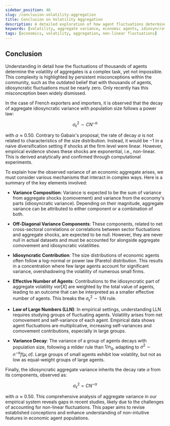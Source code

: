 ```yaml
---
sidebar_position: 46
slug: /conclusion-volatility-aggregation
title: Conclusion on Volatility Aggregation
description: A detailed exploration of how agent fluctuations determine aggregate volatility, challenging established misconceptions and offering new insights.
keywords: [volatility, aggregate variance, economic agents, idiosyncratic variance, power law]
tags: [economics, volatility, aggregation, non-linear fluctuations]
---
```


## Conclusion

Understanding in detail how the fluctuations of thousands of agents determine the volatility of aggregates is a complex task, yet not impossible. This complexity is highlighted by persistent misconceptions within the community, such as the outdated belief that with thousands of agents, idiosyncratic fluctuations must be nearly zero. Only recently has this misconception been widely dismissed.

In the case of French exporters and importers, it is observed that the decay of aggregate idiosyncratic variance with population size follows a power law: 

$$
\sigma^2_\epsilon \sim C N^{-\alpha}
$$ 

with $\alpha \approx 0.50$. Contrary to Gabaix's proposal, the rate of decay $\alpha$ is not related to characteristics of the size distribution. Instead, it would be $-1$ in a naive diversification setting if shocks at the firm level were linear. However, empirical evidence shows these shocks are exponential, i.e., non-linear. This is derived analytically and confirmed through computational experiments.

To explain how the observed variance of an economic aggregate arises, we must consider various mechanisms that interact in complex ways. Here is a summary of the key elements involved:

- **Variance Composition**: Variance is expected to be the sum of variance from aggregate shocks (comovement) and variance from the economy's parts (idiosyncratic variance). Depending on their magnitude, aggregate variance can be attributed to either component or a combination of both.

- **Off-Diagonal Variance Components**: These components, related to net cross-sectoral correlations or correlations between sector fluctuations and aggregate shocks, are expected to be null. However, they are never null in actual datasets and must be accounted for alongside aggregate comovement and idiosyncratic volatilities.

- **Idiosyncratic Contribution**: The size distributions of economic agents often follow a log-normal or power law (Pareto) distribution. This results in a concentration where few large agents account for significant variance, overshadowing the volatility of numerous small firms.

- **Effective Number of Agents**: Contributions to the idiosyncratic part of aggregate volatility $var[X]$ are weighted by the total value of agents, leading to an outcome that can be interpreted as a smaller effective number of agents. This breaks the $\sigma^2_\epsilon \sim 1/N$ rule.

- **Law of Large Numbers (LLN)**: In empirical settings, understanding LLN requires studying groups of fluctuating agents. Volatility arises from net comovement and self-variance of each agent. Empirical data shows agent fluctuations are multiplicative, increasing self-variances and comovement contributions, especially in large groups.

- **Variance Decay**: The variance of a group of agents decays with population size, following a milder rule than $1/n_q$, adapting to $\sigma^2 \sim n^{-\alpha} f(\mu, \hat \sigma)$. Large groups of small agents exhibit low volatility, but not as low as equal-weight groups of large agents.

Finally, the idiosyncratic aggregate variance inherits the decay rate $\alpha$ from its components, observed as:

$$
\sigma_\epsilon^2 = C N^{-\alpha}
$$

with $\alpha \approx 0.50$. This comprehensive analysis of aggregate variance in our empirical system reveals gaps in recent studies, likely due to the challenges of accounting for non-linear fluctuations. This paper aims to revise established conceptions and enhance understanding of non-intuitive features in economic agent populations.